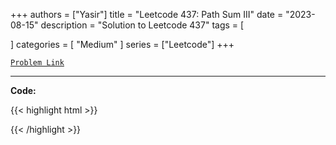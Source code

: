 
+++
authors = ["Yasir"]
title = "Leetcode 437: Path Sum III"
date = "2023-08-15"
description = "Solution to Leetcode 437"
tags = [
    
]
categories = [
    "Medium"
]
series = ["Leetcode"]
+++



[`Problem Link`](https://leetcode.com/problems/path-sum-iii/description/)

---

**Code:**

{{< highlight html >}}

{{< /highlight >}}

